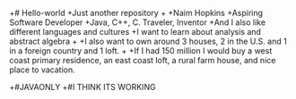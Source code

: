 +# Hello-world
+Just another repository
+
+Naim Hopkins
+Aspiring Software Developer
+Java, C++, C.
Traveler, Inventor
+And I also like different languages and cultures
+I want to learn about analysis and abstract algebra
+
+I also want to own around 3 houses, 
2 in the U.S. and 1 in a foreign country and 1 loft.
+
+If I had 150 million I would buy a west coast primary residence, 
an east coast loft, a rural farm house, and nice place to vacation.

+#JAVAONLY
+#I THINK ITS WORKING